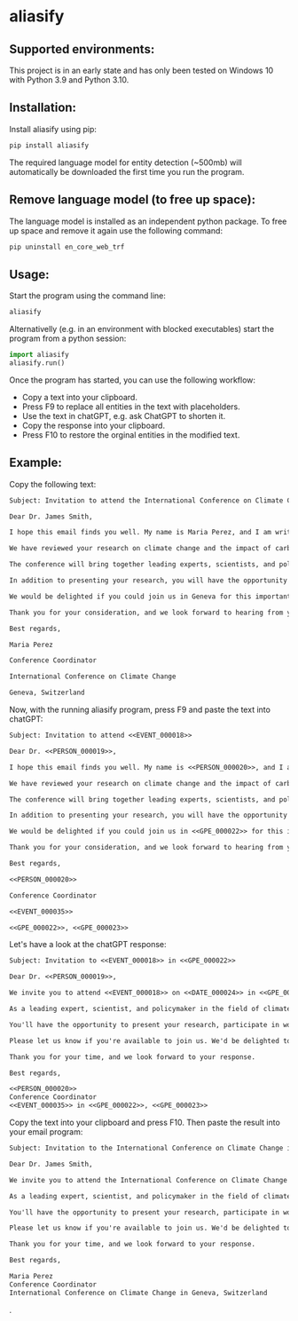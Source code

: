 # aliasify

## Supported environments:

This project is in an early state and has only been tested on Windows 10 with Python 3.9 and Python 3.10.

## Installation:

Install aliasify using pip:

```cmd
pip install aliasify
```

The required language model for entity detection (~500mb) will automatically be downloaded the first time you run the program.

## Remove language model (to free up space):
The language model is installed as an independent python package. To free up space and remove it again use the following command:

```cmd
pip uninstall en_core_web_trf
```

## Usage:

Start the program using the command line:

```cmd
aliasify
```

Alternativelly (e.g. in an environment with blocked executables) start the program from a python session:

```python
import aliasify
aliasify.run()
```

Once the program has started, you can use the following workflow:

- Copy a text into your clipboard.
- Press F9 to replace all entities in the text with placeholders.
- Use the text in chatGPT, e.g. ask ChatGPT to shorten it.
- Copy the response into your clipboard.
- Press F10 to restore the orginal entities in the modified text.

## Example:

Copy the following text:

```txt
Subject: Invitation to attend the International Conference on Climate Change

Dear Dr. James Smith,

I hope this email finds you well. My name is Maria Perez, and I am writing to invite you to the International Conference on Climate Change, which will be held in Geneva, Switzerland from May 1-4, 2023.

We have reviewed your research on climate change and the impact of carbon emissions on the environment, and believe that your insights and expertise would make a valuable contribution to our conference. We are particularly interested in your recent paper on the effects of climate change on marine ecosystems, which was published in the Journal of Environmental Science last year.

The conference will bring together leading experts, scientists, and policymakers from around the world to discuss the latest research and innovations in the field of climate change. This year's theme is "Innovative Solutions for a Sustainable Future", and we believe that your research aligns well with this focus.

In addition to presenting your research, you will have the opportunity to network with other experts in your field, attend panel discussions, and participate in workshops. The conference will also feature a keynote address from Dr. Rajesh Sharma, the director of the Climate Change Division at the United Nations.

We would be delighted if you could join us in Geneva for this important event. Please let us know if you are able to attend, and we will provide you with further details and instructions for registration.

Thank you for your consideration, and we look forward to hearing from you soon.

Best regards,

Maria Perez

Conference Coordinator

International Conference on Climate Change

Geneva, Switzerland
```

Now, with the running aliasify program, press F9 and paste the text into chatGPT:

```txt
Subject: Invitation to attend <<EVENT_000018>>

Dear Dr. <<PERSON_000019>>,

I hope this email finds you well. My name is <<PERSON_000020>>, and I am writing to invite you to <<EVENT_000018>>, which will be held in <<GPE_000022>>, <<GPE_000023>> from <<DATE_000024>>.

We have reviewed your research on climate change and the impact of carbon emissions on the environment, and believe that your insights and expertise would make a valuable contribution to our conference. We are particularly interested in your recent paper on the effects of climate change on marine ecosystems, which was published in <<ORG_000025>> <<DATE_000026>>.

The conference will bring together leading experts, scientists, and policymakers from around the world to discuss the latest research and innovations in the field of climate change. This <<DATE_000027>>'s theme is "Innovative Solutions for a Sustainable Future", and we believe that your research aligns well with this focus.

In addition to presenting your research, you will have the opportunity to network with other experts in your field, attend panel discussions, and participate in workshops. The conference will also feature a keynote address from Dr. <<PERSON_000028>>, the director of <<ORG_000029>> at <<ORG_000030>>.

We would be delighted if you could join us in <<GPE_000022>> for this important event. Please let us know if you are able to attend, and we will provide you with further details and instructions for registration.

Thank you for your consideration, and we look forward to hearing from you soon.

Best regards,

<<PERSON_000020>>

Conference Coordinator

<<EVENT_000035>>

<<GPE_000022>>, <<GPE_000023>>
```

Let's have a look at the chatGPT response:

```txt
Subject: Invitation to <<EVENT_000018>> in <<GPE_000022>>

Dear Dr. <<PERSON_000019>>,

We invite you to attend <<EVENT_000018>> on <<DATE_000024>> in <<GPE_000022>>, <<GPE_000023>>. We're impressed by your research on climate change and carbon emissions' effects on the environment, particularly your recent paper on climate change's impact on marine ecosystems in <<ORG_000025>> <<DATE_000026>>.

As a leading expert, scientist, and policymaker in the field of climate change, we believe your insights would make a valuable contribution to the conference. This year's theme is "Innovative Solutions for a Sustainable Future," aligning with your research.

You'll have the opportunity to present your research, participate in workshops, attend panel discussions, and network with other experts in the field. Our keynote speaker is Dr. <<PERSON_000028>>, the director of <<ORG_000029>> at <<ORG_000030>>.

Please let us know if you're available to join us. We'd be delighted to provide you with further registration instructions and details.

Thank you for your time, and we look forward to your response.

Best regards,

<<PERSON_000020>>
Conference Coordinator
<<EVENT_000035>> in <<GPE_000022>>, <<GPE_000023>>
```

Copy the text into your clipboard and press F10. Then paste the result into your email program:

```txt
Subject: Invitation to the International Conference on Climate Change in Geneva

Dear Dr. James Smith,

We invite you to attend the International Conference on Climate Change on May 1-4, 2023 in Geneva, Switzerland. We're impressed by your research on climate change and carbon emissions' effects on the environment, particularly your recent paper on climate change's impact on marine ecosystems in the Journal of Environmental Science last year.

As a leading expert, scientist, and policymaker in the field of climate change, we believe your insights would make a valuable contribution to the conference. This year's theme is "Innovative Solutions for a Sustainable Future," aligning with your research.

You'll have the opportunity to present your research, participate in workshops, attend panel discussions, and network with other experts in the field. Our keynote speaker is Dr. Rajesh Sharma, the director of the Climate Change Division at the United Nations.

Please let us know if you're available to join us. We'd be delighted to provide you with further registration instructions and details.

Thank you for your time, and we look forward to your response.

Best regards,

Maria Perez
Conference Coordinator
International Conference on Climate Change in Geneva, Switzerland
```
.
